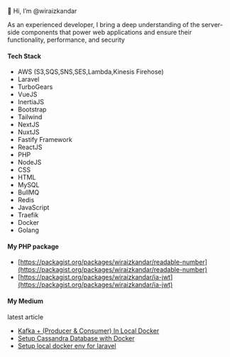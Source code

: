 👋 Hi, I’m @wiraizkandar

As an experienced developer, I bring a deep understanding of the server-side components that power web applications and ensure their functionality, performance, and security

#### Tech Stack

- AWS (S3,SQS,SNS,SES,Lambda,Kinesis Firehose)
- Laravel
- TurboGears
- VueJS
- InertiaJS
- Bootstrap
- Tailwind
- NextJS
- NuxtJS
- Fastify Framework
- ReactJS
- PHP
- NodeJS
- CSS
- HTML
- MySQL
- BullMQ
- Redis
- JavaScript
- Traefik
- Docker
- Golang

#### My PHP package
- [https://packagist.org/packages/wiraizkandar/readable-number](https://packagist.org/packages/wiraizkandar/readable-number)
- [https://packagist.org/packages/wiraizkandar/ia-jwt](https://packagist.org/packages/wiraizkandar/ia-jwt)

#### My Medium 
latest article 
- [Kafka + (Producer & Consumer) In Local Docker](https://medium.com/@wiraizkandar/02759d20fde6)
- [Setup Cassandra Database with Docker](https://medium.com/@wiraizkandar/create-docker-container-for-cassandra-database-ec9ea426a018)
- [Setup local docker env for laravel](https://medium.com/@wiraizkandar1/how-to-use-docker-in-laravel-for-local-development-e684b67ff41b) 
<!---
wiraizkandar/wiraizkandar is a ✨ special ✨ repository because its `README.md` (this file) appears on your GitHub profile.
You can click the Preview link to take a look at your changes.
--->

